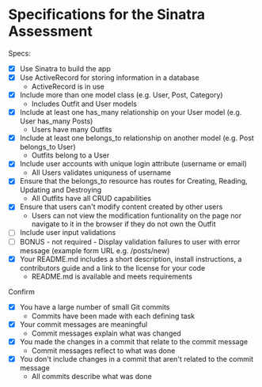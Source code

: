 # Specifications for the Sinatra Assessment

Specs:
- [x] Use Sinatra to build the app
- [x] Use ActiveRecord for storing information in a database
    - ActiveRecord is in use
- [x] Include more than one model class (e.g. User, Post, Category)
    - Includes Outfit and User models
- [x] Include at least one has_many relationship on your User model (e.g. User has_many Posts)
    - Users have many Outfits
- [x] Include at least one belongs_to relationship on another model (e.g. Post belongs_to User)
    - Outfits belong to a User
- [x] Include user accounts with unique login attribute (username or email)
    - All Users validates uniquness of username
- [x] Ensure that the belongs_to resource has routes for Creating, Reading, Updating and Destroying
    - All Outfits have all CRUD capabilities
- [x] Ensure that users can't modify content created by other users
    - Users can not view the modification funtionality on the page nor navigate to it in the browser if they do not own the Outfit
- [ ] Include user input validations
- [ ] BONUS - not required - Display validation failures to user with error message (example form URL e.g. /posts/new)
- [x] Your README.md includes a short description, install instructions, a contributors guide and a link to the license for your code
    - README.md is available and meets requirements

Confirm
- [x] You have a large number of small Git commits
    - Commits have been made with each defining task
- [x] Your commit messages are meaningful
    - Commit messages explain what was changed 
- [x] You made the changes in a commit that relate to the commit message
    - Commit messages reflect to what was done
- [x] You don't include changes in a commit that aren't related to the commit message
    - All commits describe what was done


